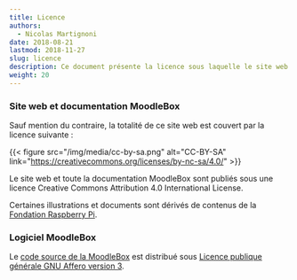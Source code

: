 ```yaml
---
title: Licence
authors:
  - Nicolas Martignoni
date: 2018-08-21
lastmod: 2018-11-27
slug: licence
description: Ce document présente la licence sous laquelle le site web et le logiciel MoodleBox sont publiés.
weight: 20
---
```

### Site web et documentation MoodleBox

Sauf mention du contraire, la totalité de ce site web est couvert par la licence suivante :

{{< figure src="/img/media/cc-by-sa.png" alt="CC-BY-SA" link="https://creativecommons.org/licenses/by-nc-sa/4.0/" >}}

Le site web et toute la documentation MoodleBox sont publiés sous une licence Creative Commons Attribution 4.0 International License.

Certaines illustrations et documents sont dérivés de contenus de la [Fondation Raspberry Pi][3].

### Logiciel MoodleBox

Le [code source de la MoodleBox][1] est distribué sous [Licence publique générale GNU Affero version 3][2].

 [1]: https://github.com/moodlebox/moodlebox
 [2]: https://www.gnu.org/licenses/agpl-3.0.html
 [3]: https://www.raspberrypi.org
